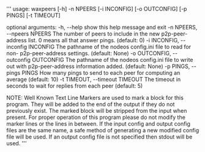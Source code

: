 '''
usage: waxpeers [-h] -n NPEERS [-i INCONFIG] [-o OUTCONFIG] [-p PINGS]
                [-t TIMEOUT]

optional arguments:
  -h, --help            show this help message and exit
  -n NPEERS, --npeers NPEERS
                        The number of peers to include in the new p2p-peer-
                        address list. 0 means all that answer pings. (default:
                        0)
  -i INCONFIG, --inconfig INCONFIG
                        The pathname of the nodeos config.ini file to read for
                        non- p2p-peer-address settings. (default: None)
  -o OUTCONFIG, --outconfig OUTCONFIG
                        The pathname of the nodeos config.ini file to write
                        out with p2p-peer-address information added. (default:
                        None)
  -p PINGS, --pings PINGS
                        How many pings to send to each peer for computing an
                        average (default: 10)
  -t TIMEOUT, --timeout TIMEOUT
                        The timeout in seconds to wait for replies from each
                        peer (default: 5)

NOTE: Well Known Text Line Markers are used to mark a block for this program.
They will be added to the end of the output if they do not previously exist.
The marked block will be stripped from the input when present. For proper
operation of this program please do not modify the marker lines or the lines
in between. If the input config and output config files are the same name, a
safe method of generating a new modified config file will be used. If an
output config file is not specified then stdout will be used.
'''
